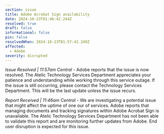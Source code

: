 ```yaml
---
section: issue
title: Adobe Acrobat Sign availability
date: 2024-10-23T01:46:42.244Z
resolved: true
draft: false
informational: false
pin: false
resolvedWhen: 2024-10-23T01:57:42.249Z
affected:
  - Adobe
severity: disrupted
---
```

*Issue Resolved | 11:57am Central* - Adobe reports that the issue is now resolved. The Atelic Technology Services Department appreciates your patience and understanding while working through this service outage. If the issue is still occurring, please contact the Technology Services Department. This will be the last update unless the issue recurs.

*Report Received | 11:46am Central* - We are investigating a potential issue that might affect the uptime of one our of services. Adobe reports that managing documents and tracking signatures within Adobe Acrobat Sign is unavailable. The Atelic Technology Services Department has not been able to validate this report and are monitoring further updates from Adobe. End user disruption is expected for this issue.